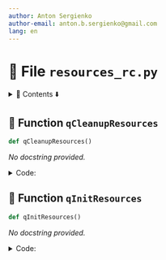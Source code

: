 ```yaml
---
author: Anton Sergienko
author-email: anton.b.sergienko@gmail.com
lang: en
---
```


# 📄 File `resources_rc.py`

<details>
<summary>📖 Contents ⬇️</summary>

## Contents

- [🔧 Function `qCleanupResources`](#-function-qcleanupresources)
- [🔧 Function `qInitResources`](#-function-qinitresources)

</details>

## 🔧 Function `qCleanupResources`

```python
def qCleanupResources()
```

_No docstring provided._

<details>
<summary>Code:</summary>

```python
def qCleanupResources():
    QtCore.qUnregisterResourceData(0x03, qt_resource_struct, qt_resource_name, qt_resource_data)
```

</details>

## 🔧 Function `qInitResources`

```python
def qInitResources()
```

_No docstring provided._

<details>
<summary>Code:</summary>

```python
def qInitResources():
    QtCore.qRegisterResourceData(0x03, qt_resource_struct, qt_resource_name, qt_resource_data)
```

</details>
